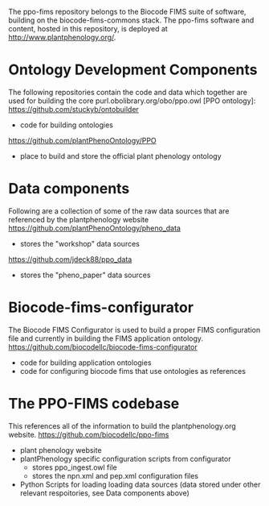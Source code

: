 The ppo-fims repository belongs to the Biocode FIMS suite of software, building on the biocode-fims-commons stack. The ppo-fims software and content, hosted in this repository, is deployed at http://www.plantphenology.org/.

# Ontology Development Components  
The following repositories contain the code and data which together are used for building the core purl.obolibrary.org/obo/ppo.owl [PPO ontology]:
https://github.com/stuckyb/ontobuilder 
  * code for building ontologies

https://github.com/plantPhenoOntology/PPO
  * place to build and store the official plant phenology ontology

# Data components
Following are a collection of some of the raw data sources that are referenced by the plantphenology website
https://github.com/plantPhenoOntology/pheno_data 
  * stores the "workshop" data sources

https://github.com/jdeck88/ppo_data
  * stores the "pheno_paper" data sources

# Biocode-fims-configurator
The Biocode FIMS Configurator is used to build a proper FIMS configuration file and currently in building the FIMS application ontology.
https://github.com/biocodellc/biocode-fims-configurator 
  * code for building application ontologies
  * code for configuring biocode fims that use ontologies as references

# The PPO-FIMS codebase 
This references all of the information to build the plantphenology.org website.
https://github.com/biocodellc/ppo-fims
  * plant phenology website
  * plantPhenology specific configuration scripts from configurator
    * stores ppo_ingest.owl file
    * stores the npn.xml and pep.xml configuration files
  * Python Scripts for loading loading data sources (data stored under other relevant respoitories, see Data components above)
